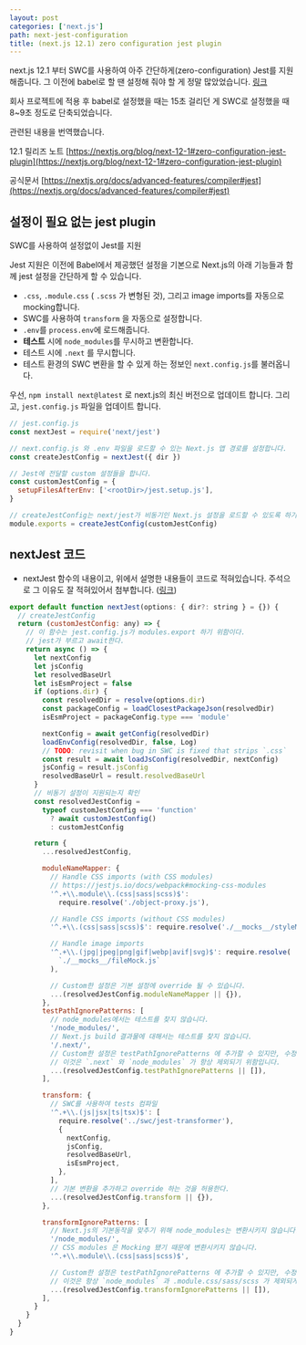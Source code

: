 ```yaml
---
layout: post
categories: ['next.js']
path: next-jest-configuration
title: (next.js 12.1) zero configuration jest plugin
---
```


next.js 12.1 부터 SWC를 사용하여 아주 간단하게(zero-configuration) Jest를 지원해줍니다. 그 이전에 babel로 할 땐 설정해 줘야 할 게 정말 많았었습니다. [링크](https://nextjs.org/docs/testing#setting-up-jest-with-babel)

회사 프로젝트에 적용 후 babel로 설정했을 때는 15초 걸리던 게 SWC로 설정했을 때 8~9초 정도로 단축되었습니다.

관련된 내용을 번역했습니다.

12.1 릴리즈 노트 [https://nextjs.org/blog/next-12-1#zero-configuration-jest-plugin](https://nextjs.org/blog/next-12-1#zero-configuration-jest-plugin)

공식문서 [https://nextjs.org/docs/advanced-features/compiler#jest](https://nextjs.org/docs/advanced-features/compiler#jest)

## 설정이 필요 없는 jest plugin
SWC를 사용하여 설정없이 Jest를 지원

Jest 지원은 이전에 Babel에서 제공했던 설정을 기본으로 Next.js의 아래 기능들과 함께 jest 설정을 간단하게 할 수 있습니다.

- `.css`, `.module.css` ( `.scss` 가 변형된 것), 그리고 image imports를 자동으로 mocking합니다.
- SWC를 사용하여 `transform` 을 자동으로 설정합니다.
- `.env`를 `process.env`에 로드해줍니다.
- **테스트** 시에 `node_modules`를 무시하고 변환합니다.
- 테스트 시에 `.next` 를 무시합니다.
- 테스트 환경의 SWC 변환을 할 수 있게 하는 정보인 `next.config.js`를 불러옵니다.

우선, `npm install next@latest` 로 next.js의 최신 버전으로 업데이트 합니다. 그리고, `jest.config.js` 파일을 업데이트 합니다.

```jsx
// jest.config.js
const nextJest = require('next/jest')

// next.config.js 와 .env 파일을 로드할 수 있는 Next.js 앱 경로를 설정합니다.
const createJestConfig = nextJest({ dir })

// Jest에 전달할 custom 설정들을 합니다.
const customJestConfig = {
  setupFilesAfterEnv: ['<rootDir>/jest.setup.js'],
}

// createJestConfig는 next/jest가 비동기인 Next.js 설정을 로드할 수 있도록 하기 위함입니다.
module.exports = createJestConfig(customJestConfig)

```

## nextJest 코드
- nextJest 함수의 내용이고, 위에서 설명한 내용들이 코드로 적혀있습니다. 주석으로 그 이유도 잘 적혀있어서 첨부합니다. ([링크](https://github.com/vercel/next.js/blob/647c06b339ccabb5ee583cbdd32e12b8af6b0fd4/packages/next/build/jest/jest.ts))

```jsx
export default function nextJest(options: { dir?: string } = {}) {
  // createJestConfig
  return (customJestConfig: any) => {
    // 이 함수는 jest.config.js가 modules.export 하기 위함이다.
    // jest가 부르고 await한다.
    return async () => {
      let nextConfig
      let jsConfig
      let resolvedBaseUrl
      let isEsmProject = false
      if (options.dir) {
        const resolvedDir = resolve(options.dir)
        const packageConfig = loadClosestPackageJson(resolvedDir)
        isEsmProject = packageConfig.type === 'module'

        nextConfig = await getConfig(resolvedDir)
        loadEnvConfig(resolvedDir, false, Log)
        // TODO: revisit when bug in SWC is fixed that strips `.css`
        const result = await loadJsConfig(resolvedDir, nextConfig)
        jsConfig = result.jsConfig
        resolvedBaseUrl = result.resolvedBaseUrl
      }
      // 비동기 설정이 지원되는지 확인
      const resolvedJestConfig =
        typeof customJestConfig === 'function'
          ? await customJestConfig()
          : customJestConfig

      return {
        ...resolvedJestConfig,

        moduleNameMapper: {
          // Handle CSS imports (with CSS modules)
          // https://jestjs.io/docs/webpack#mocking-css-modules
          '^.+\\.module\\.(css|sass|scss)$':
            require.resolve('./object-proxy.js'),

          // Handle CSS imports (without CSS modules)
          '^.+\\.(css|sass|scss)$': require.resolve('./__mocks__/styleMock.js'),

          // Handle image imports
          '^.+\\.(jpg|jpeg|png|gif|webp|avif|svg)$': require.resolve(
            `./__mocks__/fileMock.js`
          ),

          // Custom한 설정은 기본 설정에 override 될 수 있습니다.
          ...(resolvedJestConfig.moduleNameMapper || {}),
        },
        testPathIgnorePatterns: [
          // node_modules에서는 테스트를 찾지 않습니다.
          '/node_modules/',
          // Next.js build 결과물에 대해서는 테스트를 찾지 않습니다.
          '/.next/',
          // Custom한 설정은 testPathIgnorePatterns 에 추가할 수 있지만, 수정할 수는 없습니다.
          // 이것은 `.next` 와 `node_modules` 가 항상 제외되기 위함입니다.
          ...(resolvedJestConfig.testPathIgnorePatterns || []),
        ],

        transform: {
          // SWC를 사용하여 tests 컴파일
          '^.+\\.(js|jsx|ts|tsx)$': [
            require.resolve('../swc/jest-transformer'),
            {
              nextConfig,
              jsConfig,
              resolvedBaseUrl,
              isEsmProject,
            },
          ],
          // 기본 변환을 추가하고 override 하는 것을 허용한다.
          ...(resolvedJestConfig.transform || {}),
        },

        transformIgnorePatterns: [
          // Next.js의 기본동작을 맞추기 위해 node_modules는 변환시키지 않습니다.
          '/node_modules/',
          // CSS modules 은 Mocking 됐기 때문에 변환시키지 않습니다.
          '^.+\\.module\\.(css|sass|scss)$',

          // Custom한 설정은 testPathIgnorePatterns 에 추가할 수 있지만, 수정할 수는 없습니다.
          // 이것은 항상 `node_modules` 과 .module.css/sass/scss 가 제외되게 하기 위함입니다.
          ...(resolvedJestConfig.transformIgnorePatterns || []),
        ],
      }
    }
  }
}
```